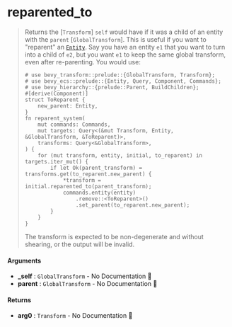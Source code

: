 # reparented\_to

>  Returns the [`Transform`] `self` would have if it was a child of an entity
>  with the `parent` [`GlobalTransform`].
>  This is useful if you want to "reparent" an [`Entity`](bevy_ecs::entity::Entity).
>  Say you have an entity `e1` that you want to turn into a child of `e2`,
>  but you want `e1` to keep the same global transform, even after re-parenting. You would use:
>  ```
>  # use bevy_transform::prelude::{GlobalTransform, Transform};
>  # use bevy_ecs::prelude::{Entity, Query, Component, Commands};
>  # use bevy_hierarchy::{prelude::Parent, BuildChildren};
>  #[derive(Component)]
>  struct ToReparent {
>      new_parent: Entity,
>  }
>  fn reparent_system(
>      mut commands: Commands,
>      mut targets: Query<(&mut Transform, Entity, &GlobalTransform, &ToReparent)>,
>      transforms: Query<&GlobalTransform>,
>  ) {
>      for (mut transform, entity, initial, to_reparent) in targets.iter_mut() {
>          if let Ok(parent_transform) = transforms.get(to_reparent.new_parent) {
>              *transform = initial.reparented_to(parent_transform);
>              commands.entity(entity)
>                  .remove::<ToReparent>()
>                  .set_parent(to_reparent.new_parent);
>          }
>      }
>  }
>  ```
>  The transform is expected to be non-degenerate and without shearing, or the output
>  will be invalid.

#### Arguments

- **\_self** : `GlobalTransform` \- No Documentation 🚧
- **parent** : `GlobalTransform` \- No Documentation 🚧

#### Returns

- **arg0** : `Transform` \- No Documentation 🚧